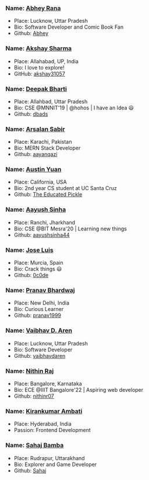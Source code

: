 ### Name: [Abhey Rana](https://abhey.github.io)
- Place: Lucknow, Uttar Pradesh
- Bio: Software Developer and Comic Book Fan
- Github: [Abhey](https://github.com/Abhey)

### Name: [Akshay Sharma](https://github.com/akshay31057)
- Place: Allahabad, UP, India
- Bio: I love to explore!
- GitHub: [akshay31057](https://github.com/akshay31057)

### Name: [Deepak Bharti](https://github.com/dbads)
- Place: Allahbad, Uttar Pradesh
- Bio: CSE @MNNIT'19 | @hohos | I have an Idea :smiley:
- Github: [dbads](https://github.com/dbads)

### Name: [Arsalan Sabir](https://github.com/aayanqazi)
- Place: Karachi, Pakistan
- Bio: MERN Stack Developer
- Github: [aayanqazi](https://github.com/aayanqazi)

### Name: [Austin Yuan](https://github.com/TheEducatedPickle)
- Place: California, USA
- Bio: 2nd year CS student at UC Santa Cruz
- Github: [The Educated Pickle](https://github.com/TheEducatedPickle)

### Name: [Aayush Sinha](https://github.com/aayushsinha44)
- Place: Ranchi, Jharkhand
- Bio: CSE @BIT Mesra'20 | Learning new things
- Github: [aayushsinha44](https://github.com/aayushsinha44)

### Name: [Jose Luis](https://github.com/0c0de)
- Place: Murcia, Spain
- Bio: Crack things :smiley: 
- Github: [0c0de](https://github.com/0c0de)

### Name: [Pranav Bhardwaj](https://github.com/pranav1999)
- Place: New Delhi, India
- Bio: Curious Learner
- Github: [pranav1999](https://github.com/pranav1999)

### Name: [Vaibhav D. Aren](www.codeuino.org)
- Place: Lucknow, Uttar Pradesh
- Bio: Software Developer 
- Github: [vaibhavdaren](https://github.com/vaibhavdaren)

### Name: [Nithin Raj](https://github.com/nithinr07)
- Place: Bangalore, Karnataka
- Bio: ECE @IIIT Bangalore'22 | Aspiring web developer
- Github: [nithinr07](https://github.com/nithinr07)

### Name: [Kirankumar Ambati](https://github.com/kirankumarambati)
- Place: Hyderabad, India
- Passion: Frontend Development

### Name: [Sahaj Bamba](https://github.com/Sahaj-Bamba)
- Place: Rudrapur, Uttarakhand
- Bio: Explorer and Game Developer
- Github: [Sahaj](https://github.com/Sahaj-Bamba)


